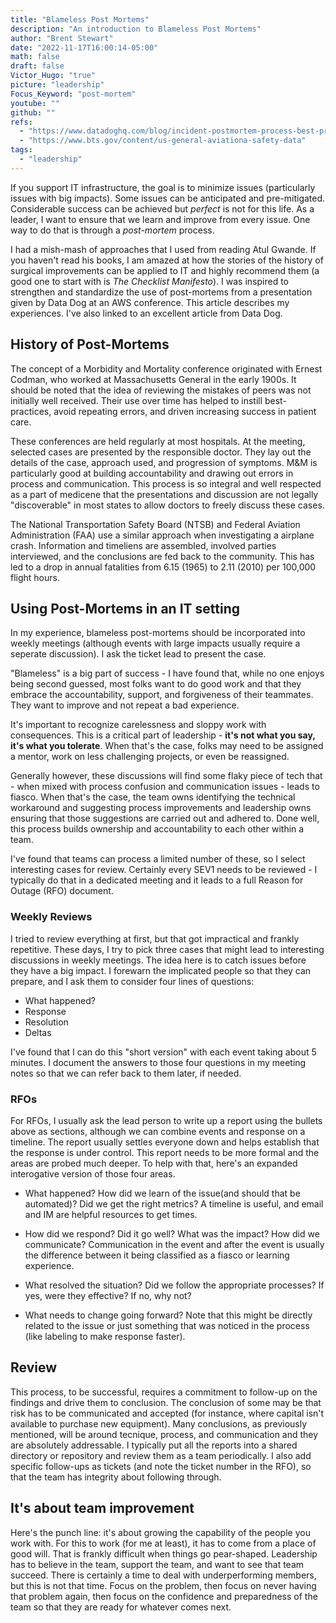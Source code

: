 ```yaml
---
title: "Blameless Post Mortems"
description: "An introduction to Blameless Post Mortems"
author: "Brent Stewart"
date: "2022-11-17T16:00:14-05:00"
math: false
draft: false
Victor_Hugo: "true"
picture: "leadership"
Focus_Keyword: "post-mortem"
youtube: ""
github: ""
refs: 
  - "https://www.datadoghq.com/blog/incident-postmortem-process-best-practices/"
  - "https://www.bts.gov/content/us-general-aviationa-safety-data"
tags:
  - "leadership"
---
```


If you support IT infrastructure, the goal is to minimize issues (particularly issues with big impacts).  Some issues can be anticipated and pre-mitigated.  Considerable success can be achieved but _perfect_ is not for this life.  As a leader, I want to ensure that we learn and improve from every issue.  One way to do that is through a _post-mortem_ process.

I had a mish-mash of approaches that I used from reading Atul Gwande.  If you haven't read his books, I am amazed at how the stories of the history of surgical improvements can be applied to IT and highly recommend them (a good one to start with is _The Checklist Manifesto_).  I was inspired to strengthen and standardize the use of post-mortems from a presentation given by Data Dog at an AWS conference.  This article describes my experiences.  I've also linked to an excellent article from Data Dog.

## History of Post-Mortems
The concept of a Morbidity and Mortality conference originated with Ernest Codman, who worked at Massachusetts General in the early 1900s.  It should be noted that the idea of reviewing the mistakes of peers was not initially well received.  Their use over time has helped to instill best-practices, avoid repeating errors, and driven increasing success in patient care.

These conferences are held regularly at most hospitals.  At the meeting, selected cases are presented by the responsible doctor.  They lay out the details of the case, approach used, and progression of symptoms.   M&M is particularly good at building accountability and drawing out errors in process and communication.  This process is so integral and well respected as a part of medicene that the presentations and discussion are not legally "discoverable" in most states to allow doctors to freely discuss these cases.

The National Transportation Safety Board (NTSB) and Federal Aviation Administration (FAA) use a similar approach when investigating a airplane crash.  Information and timeliens are assembled, involved parties interviewed, and the conclusions are fed back to the community.  This has led to a drop in annual fatalities from 6.15 (1965) to 2.11 (2010) per 100,000 flight hours.

## Using Post-Mortems in an IT setting

In my experience, blameless post-mortems should be incorporated into weekly meetings (although events with large impacts usually require a seperate discussion).  I ask the ticket lead to present the case.  

"Blameless" is a big part of success - I have found that, while no one enjoys being second guessed, most folks want to do good work and that they embrace the accountability, support, and forgiveness of their teammates.  They want to improve and not repeat a bad experience.

 It's important to recognize carelessness and sloppy work with consequences.  This is a critical part of leadership - __it's not what you say, it's what you tolerate__.  When that's the case, folks may need to be assigned a mentor, work on less challenging projects, or even be reassigned.  
 
 Generally however, these discussions will find some flaky piece of tech that - when mixed with process confusion and communication issues - leads to fiasco.  When that's the case, the team owns identifying the technical workaround and suggesting process improvements and leadership owns ensuring that those suggestions are carried out and adhered to.  Done well, this process builds ownership and accountability to each other within a team. 

I've found that teams can process a limited number of these, so I select interesting cases for review.  Certainly every SEV1 needs to be reviewed - I typically do that in a dedicated meeting and it leads to a full Reason for Outage (RFO) document.  

### Weekly Reviews

I tried to review everything at first, but that got impractical and frankly repetitive.  These days, I try to pick three cases that might lead to interesting discussions in weekly meetings.  The idea here is to catch issues before they have a big impact.  I forewarn the implicated people so that they can prepare, and I ask them to consider four lines of questions:

* What happened?
* Response
* Resolution
* Deltas

I've found that I can do this "short version" with each event taking about 5 minutes.  I document the answers to those four questions in my meeting notes so that we can refer back to them later, if needed.

### RFOs
For RFOs, I usually ask the lead person to write up a report using the bullets above as sections, although we can combine events and response on a timeline.  The report usually settles everyone down and helps establish that the response is under control.  This report needs to be more formal and the areas are probed much deeper.  To help with that, here's an expanded interogative version of those four areas.

* What happened?  How did we learn of the issue(and should that be automated)?  Did we get the right metrics?  A timeline is useful, and email and IM are helpful resources to get times.

* How did we respond?  Did it go well?  What was the impact?  How did we communicate?  Communication in the event and after the event is usually the difference between it being classified as a fiasco or learning experience.

* What resolved the situation?  Did we follow the appropriate processes?  If yes, were they effective?  If no, why not?

* What needs to change going forward?  Note that this might be directly related to the issue or just something that was noticed in the process (like labeling to make response faster).

## Review
This process, to be successful, requires a commitment to follow-up on the findings and drive them to conclusion.  The conclusion of some may be that risk has to be communicated and accepted (for instance, where capital isn't available to purchase new equipment).  Many conclusions, as previously mentioned, will be around tecnique, process, and communication and they are absolutely addressable.  I typically put all the reports into a shared directory or repository and review them as a team periodically.  I also add specific  follow-ups as tickets (and note the ticket number in the RFO), so that the team has integrity about following through.

## It's about team improvement
Here's the punch line: it's about growing the capability of the people you work with.  For this to work (for me at least), it has to come from a place of good will.  That is frankly difficult when things go pear-shaped.  Leadership has to believe in the team, support the team, and want to see that team succeed.  There is certainly a time to deal with underperforming members, but this is not that time.  Focus on the problem, then focus on never having that problem again, then focus on the confidence and preparedness of the team so that they are ready for whatever comes next.